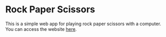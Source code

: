 # Rock Paper Scissors
This is a simple web app for playing rock paper scissors with a computer. You can access the website [here](https://amielchristian.github.io/rock-paper-scissors).
